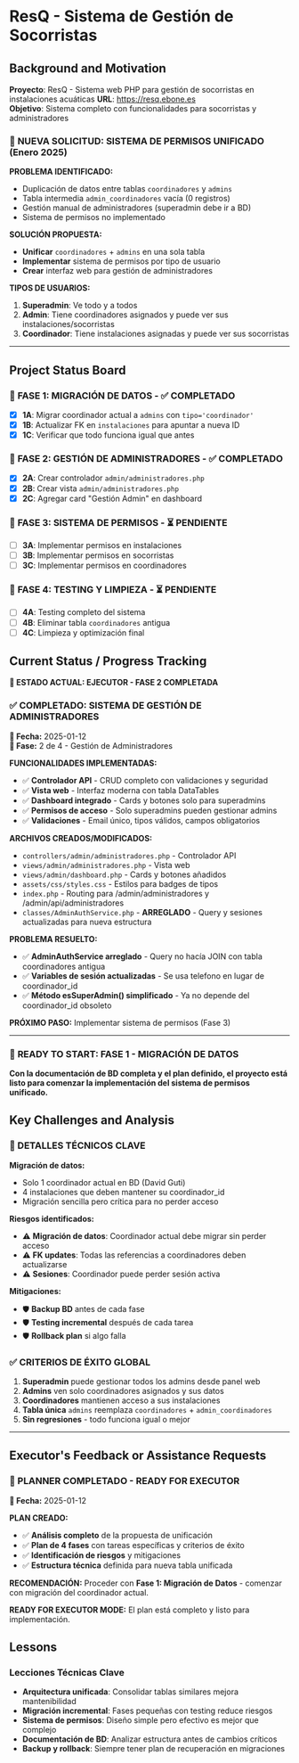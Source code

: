 # ResQ - Sistema de Gestión de Socorristas

## Background and Motivation

**Proyecto**: ResQ - Sistema web PHP para gestión de socorristas en instalaciones acuáticas
**URL**: https://resq.ebone.es  
**Objetivo**: Sistema completo con funcionalidades para socorristas y administradores

### 🎯 **NUEVA SOLICITUD: SISTEMA DE PERMISOS UNIFICADO** (Enero 2025)

**PROBLEMA IDENTIFICADO:**
- Duplicación de datos entre tablas `coordinadores` y `admins`
- Tabla intermedia `admin_coordinadores` vacía (0 registros)
- Gestión manual de administradores (superadmin debe ir a BD)
- Sistema de permisos no implementado

**SOLUCIÓN PROPUESTA:**
- **Unificar** `coordinadores` + `admins` en una sola tabla
- **Implementar** sistema de permisos por tipo de usuario
- **Crear** interfaz web para gestión de administradores

**TIPOS DE USUARIOS:**
1. **Superadmin**: Ve todo y a todos
2. **Admin**: Tiene coordinadores asignados y puede ver sus instalaciones/socorristas
3. **Coordinador**: Tiene instalaciones asignadas y puede ver sus socorristas

---

## Project Status Board

### 🎯 **FASE 1: MIGRACIÓN DE DATOS** - ✅ **COMPLETADO**
- [x] **1A**: Migrar coordinador actual a `admins` con `tipo='coordinador'` 
- [x] **1B**: Actualizar FK en `instalaciones` para apuntar a nueva ID
- [x] **1C**: Verificar que todo funciona igual que antes

### 🎯 **FASE 2: GESTIÓN DE ADMINISTRADORES** - ✅ **COMPLETADO**
- [x] **2A**: Crear controlador `admin/administradores.php`
- [x] **2B**: Crear vista `admin/administradores.php`
- [x] **2C**: Agregar card "Gestión Admin" en dashboard

### 🎯 **FASE 3: SISTEMA DE PERMISOS** - ⏳ **PENDIENTE**
- [ ] **3A**: Implementar permisos en instalaciones
- [ ] **3B**: Implementar permisos en socorristas
- [ ] **3C**: Implementar permisos en coordinadores

### 🎯 **FASE 4: TESTING Y LIMPIEZA** - ⏳ **PENDIENTE**
- [ ] **4A**: Testing completo del sistema
- [ ] **4B**: Eliminar tabla `coordinadores` antigua
- [ ] **4C**: Limpieza y optimización final

## Current Status / Progress Tracking

**🚀 ESTADO ACTUAL: EJECUTOR - FASE 2 COMPLETADA**

### ✅ **COMPLETADO: SISTEMA DE GESTIÓN DE ADMINISTRADORES**

**📅 Fecha:** 2025-01-12  
**🎯 Fase:** 2 de 4 - Gestión de Administradores

**FUNCIONALIDADES IMPLEMENTADAS:**
- ✅ **Controlador API** - CRUD completo con validaciones y seguridad
- ✅ **Vista web** - Interfaz moderna con tabla DataTables
- ✅ **Dashboard integrado** - Cards y botones solo para superadmins
- ✅ **Permisos de acceso** - Solo superadmins pueden gestionar admins
- ✅ **Validaciones** - Email único, tipos válidos, campos obligatorios

**ARCHIVOS CREADOS/MODIFICADOS:**
- `controllers/admin/administradores.php` - Controlador API
- `views/admin/administradores.php` - Vista web
- `views/admin/dashboard.php` - Cards y botones añadidos
- `assets/css/styles.css` - Estilos para badges de tipos
- `index.php` - Routing para /admin/administradores y /admin/api/administradores
- `classes/AdminAuthService.php` - **ARREGLADO** - Query y sesiones actualizadas para nueva estructura

**PROBLEMA RESUELTO:**
- ✅ **AdminAuthService arreglado** - Query no hacía JOIN con tabla coordinadores antigua
- ✅ **Variables de sesión actualizadas** - Se usa telefono en lugar de coordinador_id
- ✅ **Método esSuperAdmin() simplificado** - Ya no depende del coordinador_id obsoleto

**PRÓXIMO PASO:** Implementar sistema de permisos (Fase 3)

---

### 🎯 **READY TO START: FASE 1 - MIGRACIÓN DE DATOS**

**Con la documentación de BD completa y el plan definido, el proyecto está listo para comenzar la implementación del sistema de permisos unificado.**

## Key Challenges and Analysis

### **🔧 DETALLES TÉCNICOS CLAVE**

**Migración de datos:**
- Solo 1 coordinador actual en BD (David Guti)
- 4 instalaciones que deben mantener su coordinador_id
- Migración sencilla pero crítica para no perder acceso

**Riesgos identificados:**
- ⚠️ **Migración de datos**: Coordinador actual debe migrar sin perder acceso
- ⚠️ **FK updates**: Todas las referencias a coordinadores deben actualizarse
- ⚠️ **Sesiones**: Coordinador puede perder sesión activa

**Mitigaciones:**
- 🛡️ **Backup BD** antes de cada fase
- 🛡️ **Testing incremental** después de cada tarea
- 🛡️ **Rollback plan** si algo falla

### **✅ CRITERIOS DE ÉXITO GLOBAL**

1. **Superadmin** puede gestionar todos los admins desde panel web
2. **Admins** ven solo coordinadores asignados y sus datos
3. **Coordinadores** mantienen acceso a sus instalaciones
4. **Tabla única** `admins` reemplaza `coordinadores` + `admin_coordinadores`
5. **Sin regresiones** - todo funciona igual o mejor

---

## Executor's Feedback or Assistance Requests

### **🎯 PLANNER COMPLETADO - READY FOR EXECUTOR**

**📅 Fecha:** 2025-01-12

**PLAN CREADO:**
- ✅ **Análisis completo** de la propuesta de unificación
- ✅ **Plan de 4 fases** con tareas específicas y criterios de éxito
- ✅ **Identificación de riesgos** y mitigaciones
- ✅ **Estructura técnica** definida para nueva tabla unificada

**RECOMENDACIÓN:** Proceder con **Fase 1: Migración de Datos** - comenzar con migración del coordinador actual.

**READY FOR EXECUTOR MODE:** El plan está completo y listo para implementación.

## Lessons

### Lecciones Técnicas Clave
- **Arquitectura unificada**: Consolidar tablas similares mejora mantenibilidad
- **Migración incremental**: Fases pequeñas con testing reduce riesgos
- **Sistema de permisos**: Diseño simple pero efectivo es mejor que complejo
- **Documentación de BD**: Analizar estructura antes de cambios críticos
- **Backup y rollback**: Siempre tener plan de recuperación en migraciones
